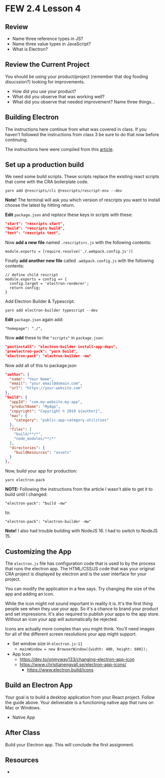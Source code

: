 # FEW 2.4 Lesson 4

## Review

- Name three reference types in JS? 
- Name three value types in JavaScript?
- What is Electron?

## Review the Current Project

You should be using your product/project (remember that dog fooding disucssion?) looking for improvements. 

- How did you use your product? 
- What did you observe that was working well?
- What did you observe that needed improvement? Name three things...

## Building Electron

The instructions here continue from what was covered in class. If you haven't followed the instructions from class 3 be sure to do that now before continuing. 

The instructions here were compiled from this [article](https://www.codementor.io/@randyfindley/how-to-build-an-electron-app-using-create-react-app-and-electron-builder-ss1k0sfer). 

## Set up a production build 

We need some build scripts. These scripts replace the existing react scripts that come with the CRA boilerplate code.

`yarn add @rescripts/cli @rescripts/rescript-env --dev`

**Note!** The terminal will ask you which version of rescripts you want to install choose the latest by hitting return. 

**Edit** `package.json` and *replace* these keys in scripts with these: 

```JSON
"start": "rescripts start",
"build": "rescripts build",
"test": "rescripts test",
```

Now **add a new file** named `.rescriptsrc.js` with the following contents:

```JS
module.exports = [require.resolve('./.webpack.config.js')]
```

Finally **add another new file** called `.webpack.config.js` with the following contents:

```JS
// define child rescript
module.exports = config => {
  config.target = 'electron-renderer';
  return config;
}
```

Add Electron Builder & Typescript:

`yarn add electron-builder typescript --dev`

**Edit** `package.json` again add:

`"homepage": "./",`

Now **add** these to the `"scripts"` in `package.json`: 

```JSON
"postinstall": "electron-builder install-app-deps",
"preelectron-pack": "yarn build",
"electron-pack": "electron-builder -mw"
```

Now add all of this to package.json

```json
"author": {
  "name": "Your Name",
  "email": "your.email@domain.com",
  "url": "https://your-website.com"
},
"build": {
  "appId": "com.my-website.my-app",
  "productName": "MyApp",
  "copyright": "Copyright © 2019 ${author}",
  "mac": {
    "category": "public.app-category.utilities"
  },
  "files": [
    "build/**/*",
    "node_modules/**/*"
  ],
  "directories": {
    "buildResources": "assets"
  }
},
```


Now, build your app for production: 

`yarn electron-pack`

**NOTE:** Following the instructions from the article I wasn't able to get it to build until I changed: 

`"electron-pack": "build -mw"` 

to:

`"electron-pack": "electron-builder -mw"`

**Note!** I also had trouble building with NodeJS 16. I had to switch to NodeJS 15. 

<!-- 
**Note!** I also added the following to the `electron.js` script. Without these my project wouldn't build.  

```JS
webPreferences: {
  nodeIntegration: true
}
``` -->

## Customizing the App

The `electron.js` file has configuration code that is used to by the process that runs the electron app. The HTML/CSS/JS code that was your original CRA project is displayed by electron and is the user interface for your project.

You can modify the application in a few says. Try changing the size of the app and adding an icon. 

While the icon might not sound important in reality it is. It's the first thing people see when they use your app. So it's a chance to brand your product and set impressions. It's also required to publish your apps to the app store. Without an icon your app will automatically be rejected. 

Icons are actually more complex than you might think. You'll need images for all of the different screen resolutions your app might support. 

- Set window size in `electron.js:11`
	- `mainWindow = new BrowserWindow({width: 400, height: 600});`
- App Icon
	- https://dev.to/onmyway133/changing-electron-app-icon
  - https://www.christianengvall.se/electron-app-icons/
	- https://www.electron.build/icons
	
## Build an Electron App

Your goal is to build a desktop application from your React project. Follow the guide above. Your deliverable is a functioning native app that runs on Mac or Windows. 

- Native App

## After Class

Build your Electron app. This will conclude the first assignment. 

## Resources

- 
